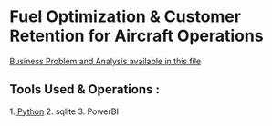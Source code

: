 # Fuel Optimization & Customer Retention for Aircraft Operations



[Business Problem and Analysis available in this file](https://github.com/surajdjjadhav/Aircraft-Operations/blob/main/Aircraft%20Operation.pdf)


## Tools Used & Operations :
1.[ Python](https://github.com/surajdjjadhav/Aircraft-Operations/blob/main/airline.ipynb)
2. sqlite
3. PowerBI







